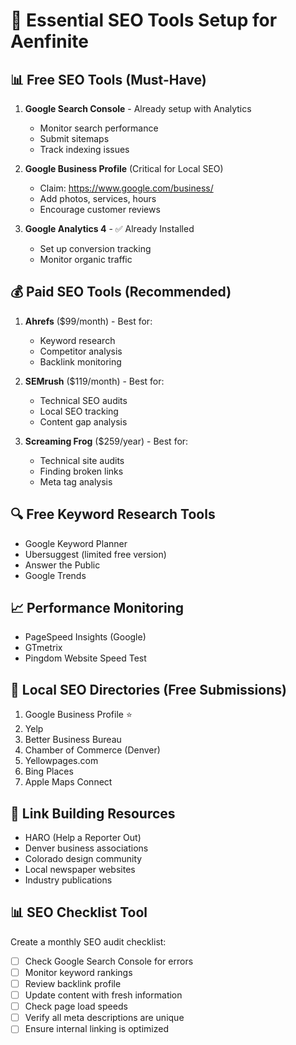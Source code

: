 # 🔧 Essential SEO Tools Setup for Aenfinite

## 📊 Free SEO Tools (Must-Have)
1. **Google Search Console** - Already setup with Analytics
   - Monitor search performance
   - Submit sitemaps
   - Track indexing issues

2. **Google Business Profile** (Critical for Local SEO)
   - Claim: https://www.google.com/business/
   - Add photos, services, hours
   - Encourage customer reviews

3. **Google Analytics 4** - ✅ Already Installed
   - Set up conversion tracking
   - Monitor organic traffic

## 💰 Paid SEO Tools (Recommended)
1. **Ahrefs** ($99/month) - Best for:
   - Keyword research
   - Competitor analysis
   - Backlink monitoring

2. **SEMrush** ($119/month) - Best for:
   - Technical SEO audits
   - Local SEO tracking
   - Content gap analysis

3. **Screaming Frog** ($259/year) - Best for:
   - Technical site audits
   - Finding broken links
   - Meta tag analysis

## 🔍 Free Keyword Research Tools
- Google Keyword Planner
- Ubersuggest (limited free version)
- Answer the Public
- Google Trends

## 📈 Performance Monitoring
- PageSpeed Insights (Google)
- GTmetrix
- Pingdom Website Speed Test

## 🎯 Local SEO Directories (Free Submissions)
1. Google Business Profile ⭐
2. Yelp
3. Better Business Bureau
4. Chamber of Commerce (Denver)
5. Yellowpages.com
6. Bing Places
7. Apple Maps Connect

## 🔗 Link Building Resources
- HARO (Help a Reporter Out)
- Denver business associations
- Colorado design community
- Local newspaper websites
- Industry publications

## 📊 SEO Checklist Tool
Create a monthly SEO audit checklist:
- [ ] Check Google Search Console for errors
- [ ] Monitor keyword rankings
- [ ] Review backlink profile
- [ ] Update content with fresh information
- [ ] Check page load speeds
- [ ] Verify all meta descriptions are unique
- [ ] Ensure internal linking is optimized